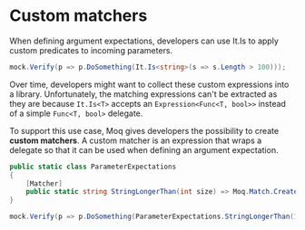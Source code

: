 # Custom matchers

When defining argument expectations, developers can use It.Is to apply custom predicates to incoming parameters.

```csharp
mock.Verify(p => p.DoSomething(It.Is<string>(s => s.Length > 100)));
```

Over time, developers might want to collect these custom expressions into a library. Unfortunately, the matching expressions can't be extracted as they are because `It.Is<T>` accepts an `Expression<Func<T, bool>>` instead of a simple `Func<T, bool>` delegate.

To support this use case, Moq gives developers the possibility to create **custom matchers**. A custom matcher is an expression that wraps a delegate so that it can be used when defining an argument expectation.

```csharp
public static class ParameterExpectations
{
    [Matcher]
    public static string StringLongerThan(int size) => Moq.Match.Create<string>(s => s.Length > size);
}

mock.Verify(p => p.DoSomething(ParameterExpectations.StringLongerThan(100)));
```

